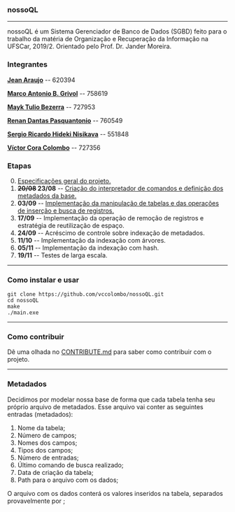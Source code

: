 ### nossoQL

***

nossoQL é um Sistema Gerenciador de Banco de Dados (SGBD) feito para o trabalho da matéria de Organização e Recuperação da Informação na UFSCar, 2019/2. Orientado pelo Prof. Dr. Jander Moreira.

### Integrantes

[**Jean Araujo**](https://github.com/jeanufscar) -- 620394

[**Marco Antonio B. Grivol**](https://github.com/marcogrivol) -- 758619

[**Mayk Tulio Bezerra**](https://github.com/mayktu) -- 727953

[**Renan Dantas Pasquantonio**](https://github.com/renandantasp) -- 760549

[**Sergio Ricardo Hideki Nisikava**](https://github.com/hidekisrn) -- 551848

[**Víctor Cora Colombo**](https://github.com/vccolombo) -- 727356


### Etapas
0. [Especificações geral do projeto.](https://drive.ufscar.br/d/e0f30c670f/files/?p=/2019.08.09-__projeto__-especificacao_projeto.pdf)
1. **~~20/08~~ 23/08** -- [Criação do interpretador de comandos e definição dos metadados da base.](https://drive.ufscar.br/d/e0f30c670f/files/?p=/2019.08.20-__projeto__-comandos_e_metadados.pdf)
2. **03/09** -- [Implementação da manipulação de tabelas e das operações de inserção e busca de registros.](https://bit.ly/2ZaRJ2W)
3. **17/09** -- Implementação da operação de remoção de registros e estratégia de reutilização de espaço.
4. **24/09** -- Acréscimo de controle sobre indexação de metadados.
5. **11/10** -- Implementação da indexação com árvores.
6. **05/11** -- Implementação da indexação com hash.
7. **19/11** -- Testes de larga escala. 

***

### Como instalar e usar

```
git clone https://github.com/vccolombo/nossoQL.git
cd nossoQL
make
./main.exe
```

***

### Como contribuir

Dê uma olhada no [CONTRIBUTE.md](CONTRIBUTE.md) para saber como contribuir com o projeto.

***

### Metadados

Decidimos por modelar nossa base de forma que cada tabela tenha seu próprio arquivo de metadados. Esse arquivo vai conter as seguintes entradas (metadados):

1. Nome da tabela;
2. Número de campos;
3. Nomes dos campos;
4. Tipos dos campos;
5. Número de entradas;
6. Último comando de busca realizado;
7. Data de criação da tabela;
8. Path para o arquivo com os dados;

O arquivo com os dados conterá os valores inseridos na tabela, separados provavelmente por ;
